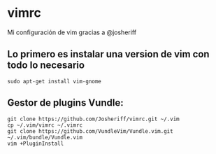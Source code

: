 # vimrc
Mi configuración de vim gracias a @josheriff

## Lo primero es instalar una version de vim con todo lo necesario

```
sudo apt-get install vim-gnome
```

## Gestor de plugins Vundle:

```
git clone https://github.com/Josheriff/vimrc.git ~/.vim
cp ~/.vim/vimrc ~/.vimrc
git clone https://github.com/VundleVim/Vundle.vim.git ~/.vim/bundle/Vundle.vim
vim +PluginInstall
```

